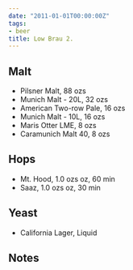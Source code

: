 ```yaml
---
date: "2011-01-01T00:00:00Z"
tags:
- beer
title: Low Brau 2.
---
```

## Malt
-  Pilsner Malt, 88 ozs
-  Munich Malt - 20L, 32 ozs
-  American Two-row Pale, 16 ozs
-  Munich Malt - 10L, 16 ozs
-  Maris Otter LME, 8 ozs
-  Caramunich Malt 40, 8 ozs
## Hops
-  Mt. Hood, 1.0 ozs oz, 60 min
-  Saaz, 1.0 ozs oz, 30 min
## Yeast
-  California Lager, Liquid
## Notes

